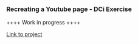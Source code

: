 ### Recreating a Youtube page - DCi Exercise
++++ Work in progress ++++

[Link to project](https://romain-grandjean.github.io/youtube/)
